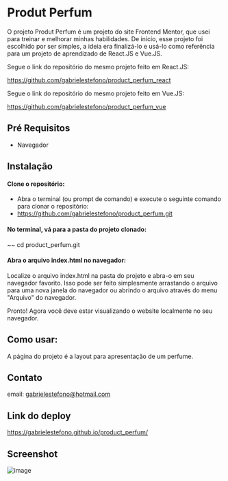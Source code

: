 # Produt Perfum

O projeto Produt Perfum é um projeto do site Frontend Mentor, que usei para treinar e melhorar minhas habilidades. De início, esse projeto foi escolhido por ser simples, a ideia era finalizá-lo e usá-lo como referência para um projeto de aprendizado de React.JS e Vue.JS.

Segue o link do repositório do mesmo projeto feito em React.JS:

https://github.com/gabrielestefono/product_perfum_react

Segue o link do repositório do mesmo projeto feito em Vue.JS:

https://github.com/gabrielestefono/product_perfum_vue

## Pré Requisitos
* Navegador

## Instalação

#### Clone o repositório:
* Abra o terminal (ou prompt de comando) e execute o seguinte comando para clonar o repositório:
* https://github.com/gabrielestefono/product_perfum.git
#### No terminal, vá para a pasta do projeto clonado:
~~ cd product_perfum.git
#### Abra o arquivo index.html no navegador:
Localize o arquivo index.html na pasta do projeto e abra-o em seu navegador favorito. Isso pode ser feito simplesmente arrastando o arquivo para uma nova janela do navegador ou abrindo o arquivo através do menu "Arquivo" do navegador.

Pronto! Agora você deve estar visualizando o website localmente no seu navegador.

## Como usar:

A página do projeto é a layout para apresentação de um perfume.

## Contato

email: gabrielestefono@hotmail.com

## Link do deploy
https://gabrielestefono.github.io/product_perfum/

## Screenshot
![image](https://user-images.githubusercontent.com/104292192/235108450-10486bfe-8695-40ec-8058-1e50159f0ae7.png)


